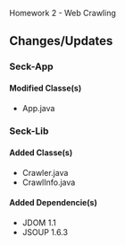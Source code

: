 Homework 2 - Web Crawling

## Changes/Updates

### Seck-App

#### Modified Classe(s)

* App.java


### Seck-Lib

#### Added Classe(s)
	
* Crawler.java
* CrawlInfo.java
	
#### Added Dependencie(s)

* JDOM 1.1
* JSOUP 1.6.3